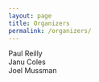 ```yaml
---
layout: page
title: Organizers
permalink: /organizers/
---
```

Paul Reilly<br>
Janu Coles<br>
Joel Mussman<br>
